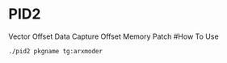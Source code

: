 # PID2
Vector Offset Data Capture Offset Memory Patch
#How To Use
```bash
./pid2 pkgname tg:arxmoder
```
